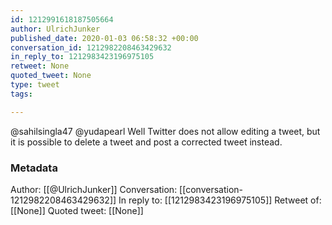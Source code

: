 ```yaml
---
id: 1212991618187505664
author: UlrichJunker
published_date: 2020-01-03 06:58:32 +00:00
conversation_id: 1212982208463429632
in_reply_to: 1212983423196975105
retweet: None
quoted_tweet: None
type: tweet
tags:

---
```


@sahilsingla47 @yudapearl Well Twitter does not allow editing a tweet, but it is possible to delete a tweet and post a corrected tweet instead.

### Metadata

Author: [[@UlrichJunker]]
Conversation: [[conversation-1212982208463429632]]
In reply to: [[1212983423196975105]]
Retweet of: [[None]]
Quoted tweet: [[None]]
